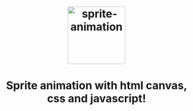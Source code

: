 <h1 align="center">
   <img alt="sprite-animation" src="github/sprite-animation.svg" width="150px" />
</h1>

<div align="center">
  <h1>Sprite animation with <b>html canvas</b>, <b>css</b> and <b>javascript</b>!</h1>
</div>
